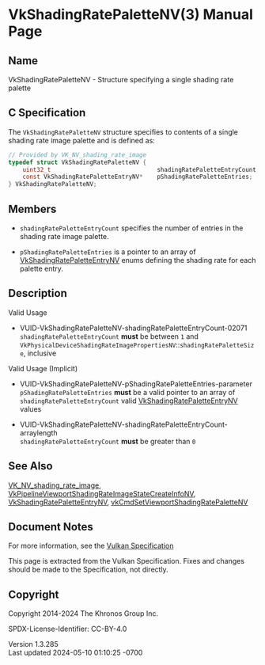# VkShadingRatePaletteNV(3) Manual Page

## Name

VkShadingRatePaletteNV - Structure specifying a single shading rate
palette



## <a href="#_c_specification" class="anchor"></a>C Specification

The `VkShadingRatePaletteNV` structure specifies to contents of a single
shading rate image palette and is defined as:

``` c
// Provided by VK_NV_shading_rate_image
typedef struct VkShadingRatePaletteNV {
    uint32_t                              shadingRatePaletteEntryCount;
    const VkShadingRatePaletteEntryNV*    pShadingRatePaletteEntries;
} VkShadingRatePaletteNV;
```

## <a href="#_members" class="anchor"></a>Members

- `shadingRatePaletteEntryCount` specifies the number of entries in the
  shading rate image palette.

- `pShadingRatePaletteEntries` is a pointer to an array of
  [VkShadingRatePaletteEntryNV](https://registry.khronos.org/vulkan/specs/1.3-extensions/man/html/VkShadingRatePaletteEntryNV.html) enums
  defining the shading rate for each palette entry.

## <a href="#_description" class="anchor"></a>Description

Valid Usage

- <a
  href="#VUID-VkShadingRatePaletteNV-shadingRatePaletteEntryCount-02071"
  id="VUID-VkShadingRatePaletteNV-shadingRatePaletteEntryCount-02071"></a>
  VUID-VkShadingRatePaletteNV-shadingRatePaletteEntryCount-02071  
  `shadingRatePaletteEntryCount` **must** be between `1` and
  `VkPhysicalDeviceShadingRateImagePropertiesNV`::`shadingRatePaletteSize`,
  inclusive

Valid Usage (Implicit)

- <a
  href="#VUID-VkShadingRatePaletteNV-pShadingRatePaletteEntries-parameter"
  id="VUID-VkShadingRatePaletteNV-pShadingRatePaletteEntries-parameter"></a>
  VUID-VkShadingRatePaletteNV-pShadingRatePaletteEntries-parameter  
  `pShadingRatePaletteEntries` **must** be a valid pointer to an array
  of `shadingRatePaletteEntryCount` valid
  [VkShadingRatePaletteEntryNV](https://registry.khronos.org/vulkan/specs/1.3-extensions/man/html/VkShadingRatePaletteEntryNV.html) values

- <a
  href="#VUID-VkShadingRatePaletteNV-shadingRatePaletteEntryCount-arraylength"
  id="VUID-VkShadingRatePaletteNV-shadingRatePaletteEntryCount-arraylength"></a>
  VUID-VkShadingRatePaletteNV-shadingRatePaletteEntryCount-arraylength  
  `shadingRatePaletteEntryCount` **must** be greater than `0`

## <a href="#_see_also" class="anchor"></a>See Also

[VK_NV_shading_rate_image](https://registry.khronos.org/vulkan/specs/1.3-extensions/man/html/VK_NV_shading_rate_image.html),
[VkPipelineViewportShadingRateImageStateCreateInfoNV](https://registry.khronos.org/vulkan/specs/1.3-extensions/man/html/VkPipelineViewportShadingRateImageStateCreateInfoNV.html),
[VkShadingRatePaletteEntryNV](https://registry.khronos.org/vulkan/specs/1.3-extensions/man/html/VkShadingRatePaletteEntryNV.html),
[vkCmdSetViewportShadingRatePaletteNV](https://registry.khronos.org/vulkan/specs/1.3-extensions/man/html/vkCmdSetViewportShadingRatePaletteNV.html)

## <a href="#_document_notes" class="anchor"></a>Document Notes

For more information, see the <a
href="https://registry.khronos.org/vulkan/specs/1.3-extensions/html/vkspec.html#VkShadingRatePaletteNV"
target="_blank" rel="noopener">Vulkan Specification</a>

This page is extracted from the Vulkan Specification. Fixes and changes
should be made to the Specification, not directly.

## <a href="#_copyright" class="anchor"></a>Copyright

Copyright 2014-2024 The Khronos Group Inc.

SPDX-License-Identifier: CC-BY-4.0

Version 1.3.285  
Last updated 2024-05-10 01:10:25 -0700
